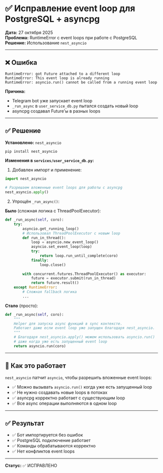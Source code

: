 # ✅ Исправление event loop для PostgreSQL + asyncpg

**Дата:** 27 октября 2025  
**Проблема:** RuntimeError с event loops при работе с PostgreSQL  
**Решение:** Использование `nest_asyncio`  

---

## ❌ Ошибка

```
RuntimeError: got Future attached to a different loop
RuntimeError: This event loop is already running
RuntimeError: asyncio.run() cannot be called from a running event loop
```

**Причина:**
- Telegram bot уже запускает event loop
- `_run_async` в `user_service_db.py` пытался создать новый loop
- asyncpg создавал Future'ы в разных loops

---

## ✅ Решение

**Установлено:** `nest_asyncio`

```bash
pip install nest_asyncio
```

**Изменения в `services/user_service_db.py`:**

1. Добавлен импорт и применение:
```python
import nest_asyncio

# Разрешаем вложенные event loops для работы с asyncpg
nest_asyncio.apply()
```

2. Упрощён `_run_async()`:

**Было** (сложная логика с ThreadPoolExecutor):
```python
def _run_async(self, coro):
    try:
        asyncio.get_running_loop()
        # Использовал ThreadPoolExecutor с новым loop
        def run_in_thread():
            loop = asyncio.new_event_loop()
            asyncio.set_event_loop(loop)
            try:
                return loop.run_until_complete(coro)
            finally:
                loop.close()
        
        with concurrent.futures.ThreadPoolExecutor() as executor:
            future = executor.submit(run_in_thread)
            return future.result()
    except RuntimeError:
        # Сложная fallback логика
        ...
```

**Стало** (просто):
```python
def _run_async(self, coro):
    """
    Helper для запуска async функций в sync контексте.
    Работает даже если event loop уже запущен благодаря nest_asyncio.
    """
    # Благодаря nest_asyncio.apply() можем использовать asyncio.run()
    # даже когда уже есть запущенный event loop
    return asyncio.run(coro)
```

---

## 🎯 Как это работает

`nest_asyncio` патчит `asyncio`, чтобы разрешить вложенные event loops:

- ✅ Можно вызывать `asyncio.run()` когда уже есть запущенный loop
- ✅ Не нужно создавать новые loops в потоках
- ✅ asyncpg корректно работает с существующим loop
- ✅ Все async операции выполняются в одном loop

---

## ✅ Результат

- ✅ Бот импортируется без ошибок
- ✅ PostgreSQL подключение работает
- ✅ Команды обрабатываются корректно
- ✅ Нет конфликтов event loops

---

**Статус:** ✅ ИСПРАВЛЕНО


